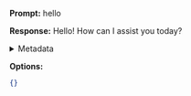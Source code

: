 **Prompt:**
hello

**Response:**
Hello! How can I assist you today?

<details><summary>Metadata</summary>

- Duration: 764 ms
- Datetime: 2023-12-17T11:54:46.394605
- Model: gpt-3.5-turbo-0613

</details>

**Options:**
```json
{}
```

